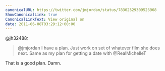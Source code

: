 ```yaml
---
canonicalURL: https://twitter.com/jmjordan/status/78302529309523968
ShowCanonicalLink: true
CanonicalLinkText: View original on
date: 2011-06-08T03:29:12+00:00
---
```

@jh32488:

> @jmjordan I have a plan. Just work on set of whatever film she does next. Same as my plan for getting a date with @RealMichelleT

That is a good plan. Damn.